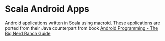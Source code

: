 Scala Android Apps
============

Android applications written in Scala using  [macroid](https://github.com/macroid/macroid). These applications are ported from their Java counterpart from book [Android Programming - The Big Nerd Ranch Guide](http://www.amazon.com/Android-Programming-Ranch-Guide-Guides/dp/0321804333)
